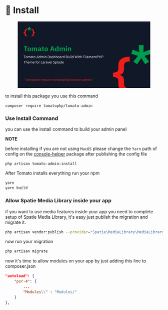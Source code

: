# 🧠 Install

<figure><img src="../.gitbook/assets/screenshot (27).png" alt=""><figcaption></figcaption></figure>

to install this package you use this command

```
composer require tomatophp/tomato-admin
```

### Use Install Command

you can use the install command to build your admin panel

**NOTE**

before installing if you are not using `MacOS` please change the `Yarn` path of config on the [console-helper](../helpers/laravel-console-helpers.md) package after publishing the config file

```
php artisan tomato-admin:install
```

After Tomato installs everything run your npm

```
yarn
yarn build
```

### Allow Spatie Media Library inside your app

if you want to use media features inside your app you need to complete setup of Spatie Media Library, it's easy just publish the migration and migrate it.

```bash
php artisan vendor:publish --provider="Spatie\MediaLibrary\MediaLibraryServiceProvider" --tag="medialibrary-migrations"
```

now run your migration

```bash
php artisan migrate
```

now it's time to allow modules on your app by just adding this line to composer.json

```json
"autoload": {
    "psr-4": {
        ...
        "Modules\\" : "Modules/"
    }
},
```

